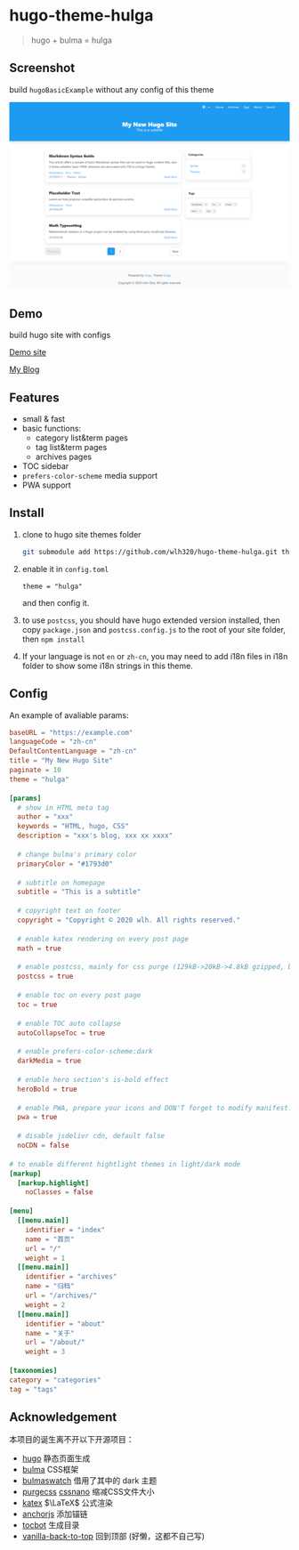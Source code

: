 # hugo-theme-hulga

> hugo + bulma = hulga

## Screenshot

build `hugoBasicExample` without any config of this theme

![screenshot](https://github.com/wlh320/hugo-theme-hulga/blob/main/images/screenshot.png)

## Demo

build hugo site with configs

[Demo site](https://v4.zilch40.wang)

[My Blog](https://blog.zilch40.wang)

## Features

- small & fast
- basic functions:
  - category list&term pages
  - tag list&term pages
  - archives pages
- TOC sidebar
- `prefers-color-scheme` media support
- PWA support

## Install

1. clone to hugo site themes folder

    ```bash
    git submodule add https://github.com/wlh320/hugo-theme-hulga.git themes/hulga
    ```

2. enable it in `config.toml`

    ```
    theme = "hulga"
    ```
    and then config it.

3. to use `postcss`, you should have hugo extended version installed, then copy `package.json` and `postcss.config.js` to the root of your site folder, then `npm install`

4. If your language is not `en` or `zh-cn`, you may need to add i18n files in i18n folder to show some i18n strings in this theme.

## Config

An example of avaliable params:

```toml
baseURL = "https://example.com"
languageCode = "zh-cn"
DefaultContentLanguage = "zh-cn"
title = "My New Hugo Site"
paginate = 10
theme = "hulga"

[params]
  # show in HTML meta tag
  author = "xxx"
  keywords = "HTML, hugo, CSS"
  description = "xxx's blog, xxx xx xxxx"

  # change bulma's primary color
  primaryColor = "#1793d0"

  # subtitle on homepage
  subtitle = "This is a subtitle"

  # copyright text on footer
  copyright = "Copyright © 2020 wlh. All rights reserved."

  # enable katex rendering on every post page
  math = true

  # enable postcss, mainly for css purge (129kB->20kB->4.8kB gzipped, but this makes build slower)
  postcss = true

  # enable toc on every post page
  toc = true

  # enable TOC auto collapse
  autoCollapseToc = true

  # enable prefers-color-scheme:dark
  darkMedia = true

  # enable hero section's is-bold effect
  heroBold = true

  # enable PWA, prepare your icons and DON'T forget to modify manifest.json
  pwa = true

  # disable jsdelivr cdn, default false
  noCDN = false

# to enable different hightlight themes in light/dark mode 
[markup]
  [markup.highlight]
    noClasses = false

[menu]
  [[menu.main]]
    identifier = "index"
    name = "首页"
    url = "/"
    weight = 1
  [[menu.main]]
    identifier = "archives"
    name = "归档"
    url = "/archives/"
    weight = 2
  [[menu.main]]
    identifier = "about"
    name = "关于"
    url = "/about/"
    weight = 3

[taxonomies]
category = "categories"
tag = "tags"

```

## Acknowledgement

本项目的诞生离不开以下开源项目：

- [hugo](https://gohugo.io/) 静态页面生成
- [bulma](https://bulma.io/) CSS框架
- [bulmaswatch](https://jenil.github.io/bulmaswatch/) 借用了其中的 dark 主题
- [purgecss](https://purgecss.com/) [cssnano](https://cssnano.co/) 缩减CSS文件大小
- [katex](https://katex.org/) $\LaTeX$ 公式渲染
- [anchorjs](https://github.com/bryanbraun/anchorjs) 添加锚链
- [tocbot](https://tscanlin.github.io/tocbot/) 生成目录
- [vanilla-back-to-top](https://github.com/vfeskov/vanilla-back-to-top) 回到顶部 (好懒，这都不自己写)

